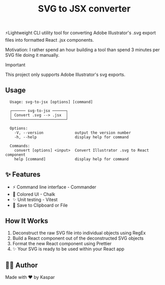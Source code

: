 <h1 align="center">
  SVG to JSX converter
</h1>

<p align="center">
  <img alt="" src="https://img.shields.io/badge/build-passing-brightgreen?style=for-the-badge&labelColor=000"/>
  <img alt="" src="https://img.shields.io/github/languages/top/kasparnau/svg-to-jsx?style=for-the-badge&labelColor=000">
  <img alt="" src="https://img.shields.io/github/license/kasparnau/svg-to-jsx?style=for-the-badge&labelColor=000">
</p>

⚡Lightweight CLI utility tool for converting Adobe Illustrator's .svg export files into formatted React .jsx components.

Motivation: I rather spend an hour building a tool than spend 3 minutes per SVG file doing it manually.

> [!IMPORTANT]
> This project only supports Adobe Illustrator's svg exports.

## Usage

```
  Usage: svg-to-jsx [options] [command]
  
  ┌────── svg-to-jsx ──────┐
  │ Convert .svg --> .jsx  │
  └────────────────────────┘
  
  Options:
    -V, --version              output the version number
    -h, --help                 display help for command
  
  Commands:
    convert [options] <input>  Convert Illustrator .svg to React component
    help [command]             display help for command
```

## ✨ Features

-   ⚡️ Command line interface - Commander
-   🍿 Colored UI - Chalk
-   ✨ Unit testing - Vitest
-   💾 Save to Clipboard or File

## How It Works

1. Deconstruct the raw SVG file into individual objects using RegEx
2. Build a React component out of the deconstructed SVG objects
3. Format the new React component using Prettier
4. ✨ Your SVG is ready to be used within your React app
   
## ✍🏻 Author

Made with ❤️ by Kaspar
